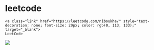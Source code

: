 # leetcode
<div ">

	<a class="link" href="https://leetcode.com/niboukha/" style="text-decoration: none; font-size: 20px; color: rgb(0, 113, 133);" target="_blank">
	LeetCode
</a>

</div>
<div
style="width=100%;" align="center">
	<img style="display:block; width=100%;" align="center" src="https://leetcard.jacoblin.cool/niboukha?ext=heatmap"
/>
</div>
